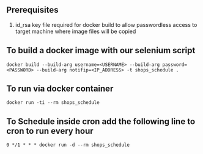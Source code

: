 ## Prerequisites
1. id_rsa key file required for docker build to allow passwordless access to target machine where image files will be copied

## To build a docker image with our selenium script
```
docker build --build-arg username=<USERNAME> --build-arg password=<PASSWORD> --build-arg notifip=<IP_ADDRESS> -t shops_schedule .
```
## To run via docker container
```
docker run -ti --rm shops_schedule
```

## To Schedule inside cron add the following line to cron to run every hour
```
0 */1 * * * docker run -d --rm shops_schedule
```
